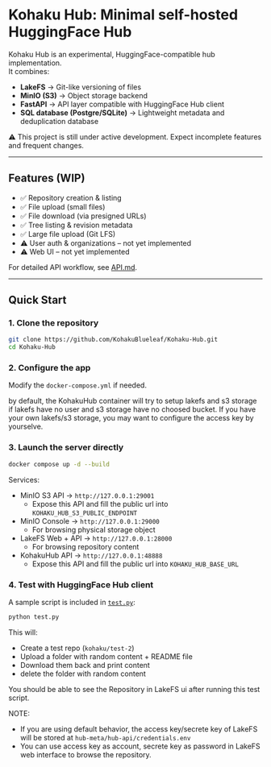# Kohaku Hub: Minimal self-hosted HuggingFace Hub

Kohaku Hub is an experimental, HuggingFace-compatible hub implementation.  
It combines:

- **LakeFS** → Git-like versioning of files  
- **MinIO (S3)** → Object storage backend  
- **FastAPI** → API layer compatible with HuggingFace Hub client  
- **SQL database (Postgre/SQLite)** → Lightweight metadata and deduplication database  

⚠️ This project is still under active development. Expect incomplete features and frequent changes.

---

## Features (WIP)

- ✅ Repository creation & listing
- ✅ File upload (small files)
- ✅ File download (via presigned URLs)
- ✅ Tree listing & revision metadata
- ✅ Large file upload (Git LFS)
- ⚠️ User auth & organizations – not yet implemented
- ⚠️ Web UI – not yet implemented

For detailed API workflow, see [API.md](./API.md).

---

## Quick Start

### 1. Clone the repository

```bash
git clone https://github.com/KohakuBlueleaf/Kohaku-Hub.git
cd Kohaku-Hub
```

### 2. Configure the app

Modify the `docker-compose.yml` if needed.

by default, the KohakuHub container will try to setup lakefs and s3 storage if lakefs have no user and s3 storage have no choosed bucket.
If you have your own lakefs/s3 storage, you may want to configure the access key by yourselve.

### 3. Launch the server directly

```bash
docker compose up -d --build
```

Services:

* MinIO S3 API → `http://127.0.0.1:29001`
    * Expose this API and fill the public url into `KOHAKU_HUB_S3_PUBLIC_ENDPOINT`
* MinIO Console → `http://127.0.0.1:29000`
    * For browsing physical storage object
* LakeFS Web + API → `http://127.0.0.1:28000`
    * For browsing repository content
* KohakuHub API → `http://127.0.0.1:48888`
    * Expose this API and fill the public url into `KOHAKU_HUB_BASE_URL`


### 4. Test with HuggingFace Hub client

A sample script is included in [`test.py`](./test.py):

```bash
python test.py
```

This will:

* Create a test repo (`kohaku/test-2`)
* Upload a folder with random content + README file
* Download them back and print content
* delete the folder with random content

You should be able to see the Repository in LakeFS ui after running this test script.

NOTE:
* If you are using default behavior, the access key/secrete key of LakeFS will be stored at `hub-meta/hub-api/credentials.env`
* You can use access key as account, secrete key as password in LakeFS web interface to browse the repository.
